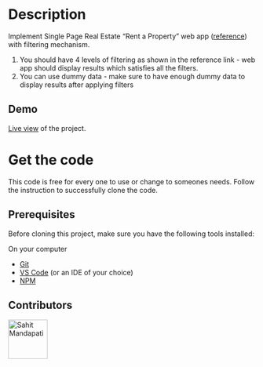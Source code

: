 # Description

Implement Single Page Real Estate “Rent a Property” web app ([reference](https://drive.google.com/drive/folders/1rLr9AP5xvxabAiZNg6bqnCzlIyZy9Aqv?usp=sharing)) with filtering mechanism.

1. You should have 4 levels of filtering as shown in the reference link - web app should display results which satisfies all the filters.
2. You can use dummy data - make sure to have enough dummy data to display results after applying filters


## Demo

[Live view](https://estaterydemo.netlify.app/) of the project.

# Get the code

This code is free for every one to use or change to someones needs. Follow the instruction to successfully clone the code.

## Prerequisites

Before cloning this project, make sure you have the following tools installed:

On your computer

- [Git](https://git-scm.com/downloads)
- [VS Code](https://code.visualstudio.com/download) (or an IDE of your choice)
- [NPM](https://docs.npmjs.com/cli/v6/commands/npm-install/)



## Contributors

[//]: contributor-faces

<a href="[https://github.com/YuriDevAT](https://github.com/sahitm)"><img src="https://avatars.githubusercontent.com/u/67734756?v=4" title="Sahit Mandapati" width="80" height="80"></a>

[//]: contributor-faces